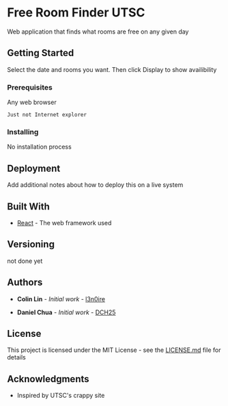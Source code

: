 # Free Room Finder UTSC

Web application that finds what rooms are free on any given day

## Getting Started

Select the date and rooms you want. Then click Display to show availibility

### Prerequisites

Any web browser

```
Just not Internet explorer
```

### Installing

No installation process

## Deployment

Add additional notes about how to deploy this on a live system

## Built With

* [React](https://reactjs.org/) - The web framework used


## Versioning

not done yet

## Authors

* **Colin Lin** - *Initial work* - [l3n0ire](https://github.com/l3n0ire)

* **Daniel Chua** - *Initial work* - [DCH25](https://github.com/DCH25)


## License

This project is licensed under the MIT License - see the [LICENSE.md](LICENSE.md) file for details

## Acknowledgments

* Inspired by UTSC's crappy site


